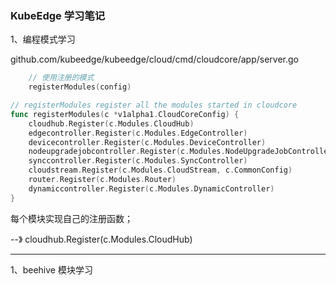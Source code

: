 ### KubeEdge 学习笔记


1、编程模式学习

github.com/kubeedge/kubeedge/cloud/cmd/cloudcore/app/server.go

```go
    // 使用注册的模式
    registerModules(config)
```

```go
// registerModules register all the modules started in cloudcore
func registerModules(c *v1alpha1.CloudCoreConfig) {
	cloudhub.Register(c.Modules.CloudHub)
	edgecontroller.Register(c.Modules.EdgeController)
	devicecontroller.Register(c.Modules.DeviceController)
	nodeupgradejobcontroller.Register(c.Modules.NodeUpgradeJobController)
	synccontroller.Register(c.Modules.SyncController)
	cloudstream.Register(c.Modules.CloudStream, c.CommonConfig)
	router.Register(c.Modules.Router)
	dynamiccontroller.Register(c.Modules.DynamicController)
}
```

每个模块实现自己的注册函数；

--》 cloudhub.Register(c.Modules.CloudHub)

---

1、beehive 模块学习
